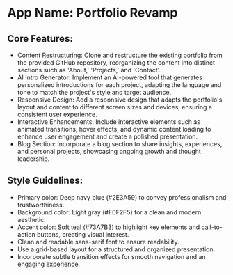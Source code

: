 # **App Name**: Portfolio Revamp

## Core Features:

- Content Restructuring: Clone and restructure the existing portfolio from the provided GitHub repository, reorganizing the content into distinct sections such as 'About,' 'Projects,' and 'Contact'.
- AI Intro Generator: Implement an AI-powered tool that generates personalized introductions for each project, adapting the language and tone to match the project's style and target audience.
- Responsive Design: Add a responsive design that adapts the portfolio's layout and content to different screen sizes and devices, ensuring a consistent user experience.
- Interactive Enhancements: Include interactive elements such as animated transitions, hover effects, and dynamic content loading to enhance user engagement and create a polished presentation.
- Blog Section: Incorporate a blog section to share insights, experiences, and personal projects, showcasing ongoing growth and thought leadership.

## Style Guidelines:

- Primary color: Deep navy blue (#2E3A59) to convey professionalism and trustworthiness.
- Background color: Light gray (#F0F2F5) for a clean and modern aesthetic.
- Accent color: Soft teal (#73A7B3) to highlight key elements and call-to-action buttons, creating visual interest.
- Clean and readable sans-serif font to ensure readability.
- Use a grid-based layout for a structured and organized presentation.
- Incorporate subtle transition effects for smooth navigation and an engaging experience.
